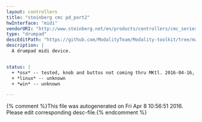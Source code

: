 ```yaml
---
layout: controllers
title: "steinberg cmc pd_port2"
hwInterface: "midi"
vendorURI: "http://www.steinberg.net/en/products/controllers/cmc_series/models/cmc_pd.html"
type: "drumpad"
descEditPath: "https://github.com/ModalityTeam/Modality-toolkit/tree/master/Modality/MKtlDescriptions//steinberg_cmc_pd/steinberg-cmc-pd_port2.desc.scd"
description: |
  A drumpad midi device.


status: |
  + *osx* -- tested, knob and buttos not coming thru MKtl. 2016-04-16, adc
  + *linux* -- unknown
  + *win* -- unknown

---
```

{% comment %}This file was autogenerated on Fri Apr  8 10:56:51 2016. Please edit corresponding desc-file.{% endcomment %}
